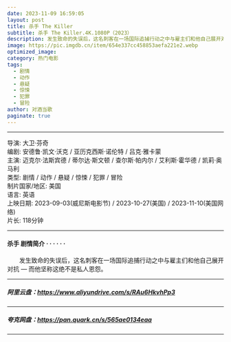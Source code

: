 ```yaml
---
date: 2023-11-09 16:59:05
layout: post
title: 杀手 The Killer
subtitle: 杀手 The Killer.4K.1080P（2023）
description: 发生致命的失误后，这名刺客在一场国际追捕行动之中与雇主们和他自己展开对抗 — 而他坚称这绝不是私人恩怨...
image: https://pic.imgdb.cn/item/654e337cc458853aefa221e2.webp
optimized_image: 
category: 热门电影
tags:
  - 剧情
  - 动作
  - 悬疑
  - 惊悚
  - 犯罪
  - 冒险
author: 对酒当歌
paginate: true
---
```


---

导演: 大卫·芬奇  
编剧: 安德鲁·凯文·沃克 / 亚历克西斯·诺伦特 / 吕克·雅卡蒙  
主演: 迈克尔·法斯宾德 / 蒂尔达·斯文顿 / 查尔斯·帕内尔 / 艾利斯·霍华德 / 凯莉·奥马利  
类型: 剧情 / 动作 / 悬疑 / 惊悚 / 犯罪 / 冒险  
制片国家/地区: 美国  
语言: 英语  
上映日期: 2023-09-03(威尼斯电影节) / 2023-10-27(美国) / 2023-11-10(美国网络)  
片长: 118分钟  

---

#### 杀手 剧情简介 · · · · · ·

　　发生致命的失误后，这名刺客在一场国际追捕行动之中与雇主们和他自己展开对抗 — 而他坚称这绝不是私人恩怨。

---

##### 阿里云盘：<https://www.aliyundrive.com/s/RAu6HkvhPp3>

---

##### 夸克网盘：<https://pan.quark.cn/s/565ae0134eaa>

---
